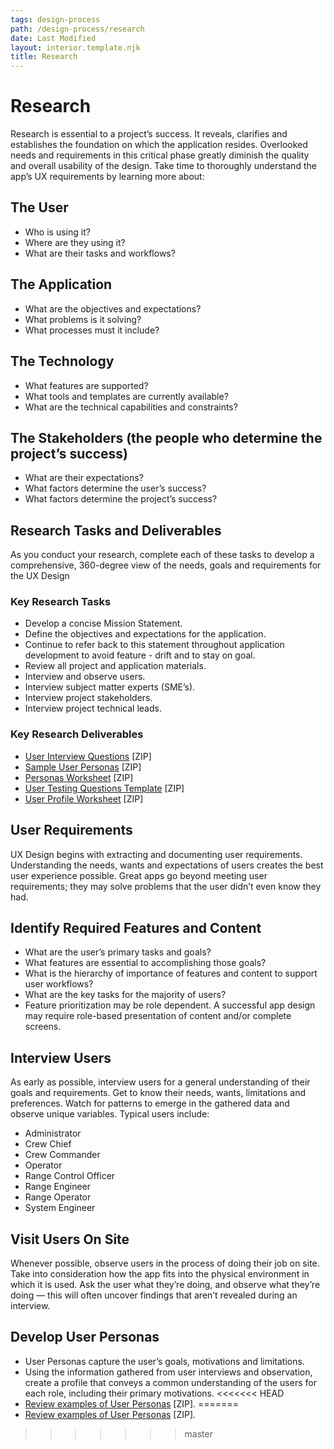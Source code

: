 ```yaml
---
tags: design-process
path: /design-process/research
date: Last Modified
layout: interior.template.njk
title: Research
---
```


# Research

Research is essential to a project’s success. It reveals, clarifies and establishes the foundation on which the application resides. Overlooked needs and requirements in this critical phase greatly diminish the quality and overall usability of the design. Take time to thoroughly understand the app’s UX requirements by learning more about:

## The User

- Who is using it?
- Where are they using it?
- What are their tasks and workflows?

## The Application

- What are the objectives and expectations?
- What problems is it solving?
- What processes must it include?

## The Technology

- What features are supported?
- What tools and templates are currently available?
- What are the technical capabilities and constraints?

## The Stakeholders (the people who determine the project’s success)

- What are their expectations?
- What factors determine the user’s success?
- What factors determine the project’s success?

## Research Tasks and Deliverables

As you conduct your research, complete each of these tasks to develop a comprehensive, 360-degree view of the needs, goals and requirements for the UX Design

### Key Research Tasks

- Develop a concise Mission Statement.
- Define the objectives and expectations for the application.
- Continue to refer back to this statement throughout application development to avoid feature - drift and to stay on goal.
- Review all project and application materials.
- Interview and observe users.
- Interview subject matter experts (SME’s).
- Interview project stakeholders.
- Interview project technical leads.

### Key Research Deliverables

- [User Interview Questions]( https://s3-us-west-2.amazonaws.com/com.rocketcom.astrouxds/downloads/user-interview-questions-template.zip) \[ZIP\]
- [Sample User Personas]( https://s3-us-west-2.amazonaws.com/com.rocketcom.astrouxds/downloads/personas.zip) \[ZIP\]
- [Personas Worksheet]( https://s3-us-west-2.amazonaws.com/com.rocketcom.astrouxds/downloads/personas-worksheet.zip) \[ZIP\]
- [User Testing Questions Template]( https://s3-us-west-2.amazonaws.com/com.rocketcom.astrouxds/downloads/user-testing-questions-template.zip) \[ZIP\]
- [User Profile Worksheet]( https://s3-us-west-2.amazonaws.com/com.rocketcom.astrouxds/downloads/user-profile-worksheet.zip) \[ZIP\]

## User Requirements

UX Design begins with extracting and documenting user requirements. Understanding the needs, wants and expectations of users creates the best user experience possible. Great apps go beyond meeting user requirements; they may solve problems that the user didn’t even know they had.

## Identify Required Features and Content

- What are the user’s primary tasks and goals?
- What features are essential to accomplishing those goals?
- What is the hierarchy of importance of features and content to support user workflows?
- What are the key tasks for the majority of users?
- Feature prioritization may be role dependent. A successful app design may require role-based presentation of content and/or complete screens.

## Interview Users

As early as possible, interview users for a general understanding of their goals and requirements. Get to know their needs, wants, limitations and preferences. Watch for patterns to emerge in the gathered data and observe unique variables. Typical users include:

- Administrator
- Crew Chief
- Crew Commander
- Operator
- Range Control Officer
- Range Engineer
- Range Operator
- System Engineer

## Visit Users On Site

Whenever possible, observe users in the process of doing their job on site. Take into consideration how the app fits into the physical environment in which it is used. Ask the user what they’re doing, and observe what they’re doing — this will often uncover findings that aren’t revealed during an interview.

## Develop User Personas

- User Personas capture the user’s goals, motivations and limitations.
- Using the information gathered from user interviews and observation, create a profile that conveys a common understanding of the users for each role, including their primary motivations.
<<<<<<< HEAD
- [Review examples of User Personas]( https://s3-us-west-2.amazonaws.com/com.rocketcom.astrouxds/downloads/personas.zip) \[ZIP\].
=======
- [Review examples of User Personas]( https://s3-us-west-2.amazonaws.com/com.rocketcom.astrouxds/downloads/personas.zip) \[ZIP\].
>>>>>>> master
